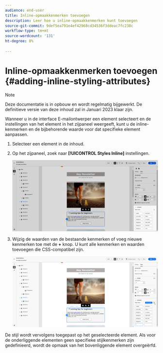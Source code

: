 ```yaml
---
audience: end-user
title: Inline-opmaakkenmerken toevoegen
description: Leer hoe u inline-opmaakkenmerken kunt toevoegen
source-git-commit: 9def5ea791e4ef42968cd34536f3ddeac7fc238c
workflow-type: tm+mt
source-wordcount: '131'
ht-degree: 0%

---
```



# Inline-opmaakkenmerken toevoegen {#adding-inline-styling-attributes}

>[!NOTE]
>
>Deze documentatie is in opbouw en wordt regelmatig bijgewerkt. De definitieve versie van deze inhoud zal in Januari 2023 klaar zijn.

Wanneer u in de interface E-mailontwerper een element selecteert en de instellingen van het element in het zijpaneel weergeeft, kunt u de inline-kenmerken en de bijbehorende waarde voor dat specifieke element aanpassen.

1. Selecteer een element in de inhoud.
1. Op het zijpaneel, zoek naar **[!UICONTROL Styles Inline]** instellingen.

   ![](assets/styles_1.png)

1. Wijzig de waarden van de bestaande kenmerken of voeg nieuwe kenmerken toe met de **+** knop. U kunt alle kenmerken en waarden toevoegen die CSS-compatibel zijn.

   ![](assets/styles_2.png)

De stijl wordt vervolgens toegepast op het geselecteerde element. Als voor de onderliggende elementen geen specifieke stijlkenmerken zijn gedefinieerd, wordt de opmaak van het bovenliggende element overgeërfd.
